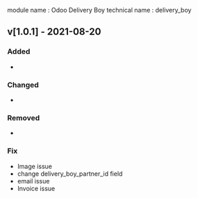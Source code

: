 module name : Odoo Delivery Boy
technical name : delivery_boy

## v[1.0.1] - 2021-08-20
### Added
-
### Changed
-
### Removed
-
### Fix
- Image issue
- change delivery_boy_partner_id field
- email issue
- Invoice issue
